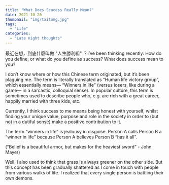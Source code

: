 ```yaml
---
title: "What Does Scucess Really Mean?"
date: 2021-10-26
thumbnail: "img/taitung.jpg"
tags:
  - "Life"
categories:
  - "Late night thoughts"
---
```


最近在想，到底什麼叫做 "人生勝利組" ？I’ve been thinking recently: How do you define, or what do you define as success? What does success mean to you?

I don’t know where or how this Chinese term originated, but it’s been plaguing me. The term is literally translated as “Human life victory group”, which essentially means— “Winners in life” (versus losers, like during a game— in a sarcastic, colloquial sense). In popular culture, this term is sometimes used to describe people who, e.g. are rich with a great career, happily married with three kids, etc.

Currently, I think success to me means being honest with yourself, whilst finding your unique value, purpose and role in the society in order to (but not in a dutiful sense) make a positive contribution to it.

The term “winners in life” is jealousy in disguise. Person A calls Person B a “winner in life” because Person A believes Person B “has it all”.

(“Belief is a beautiful armor, but makes for the heaviest sword” - John Mayer)

Well. I also used to think that grass is always greener on the other side. But this concept has been gradually shattered as I come in touch with people from various walks of life. I realized that every single person is battling their own demons.
